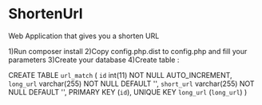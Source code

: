 # ShortenUrl
Web Application that gives you a shorten URL

1)Run composer install
2)Copy config.php.dist to config.php and fill your parameters
3)Create your database
4)Create table  :

CREATE TABLE `url_match` (
  `id` int(11) NOT NULL AUTO_INCREMENT,
  `long_url` varchar(255) NOT NULL DEFAULT '',
  `short_url` varchar(255) NOT NULL DEFAULT '',
  PRIMARY KEY (`id`),
  UNIQUE KEY `long_url` (`long_url`)
  )
